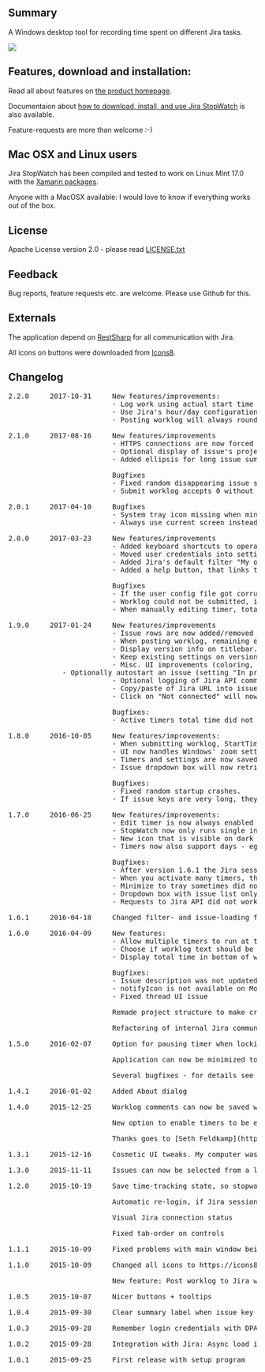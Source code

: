 ## Summary

A Windows desktop tool for recording time spent on different Jira tasks.

![](http://jirastopwatch.com/img/screen2.png)

## Features, download and installation:

Read all about features on [the product homepage](http://jirastopwatch.com).

Documentaion about [how to download, install, and use Jira StopWatch](http://jirastopwatch.com/doc/) is also available.

Feature-requests are more than welcome :-)

## Mac OSX and Linux users

Jira StopWatch has been compiled and tested to work on Linux Mint 17.0 with the [Xamarin packages](http://www.mono-project.com/download/#download-lin).

Anyone with a MacOSX available: I would love to know if everything works out of the box.

## License

Apache License version 2.0 - please read [LICENSE.txt](LICENSE.txt)

## Feedback

Bug reports, feature requests etc. are welcome. Please use Github for this.

## Externals

The application depend on [RestSharp](https://github.com/restsharp/RestSharp) for all communication with Jira.

All icons on buttons were downloaded from [Icons8](https://icons8.com).

## Changelog

<pre>
2.2.0     2017-10-31     New features/improvements:
                         - Log work using actual start time (Thanks to Adam Conway)
                         - Use Jira's hour/day configuration when presenting time (eg. 8 hours = 1 day) (Again thank you Adam Conway)
                         - Posting worklog will always round up recorded time to nearest minute.

2.1.0     2017-08-16     New features/improvements
                         - HTTPS connections are now forced to use TLS 1.1 or newer.
                         - Optional display of issue's project name.
                         - Added ellipsis for long issue summaries.

                         Bugfixes
                         - Fixed random disappearing issue summaries.
                         - Submit worklog accepts 0 without any unit as remaining time.
 
2.0.1     2017-04-10     Bugfixes
                         - System tray icon missing when minimizing to tray.
                         - Always use current screen instead of main screen for calculating maximum height of main window.

2.0.0     2017-03-23     New features/improvements
                         - Added keyboard shortcuts to operate most important functions.
                         - Moved user credentials into settings window instead of separate login window.
                         - Added Jira's default filter "My open issues" as hard-coded first filter.
                         - Added a help button, that links to the new documentation homepage.

                         Bugfixes
                         - If the user config file got corrupt, StopWatch would not start.
                         - Worklog could not be submitted, if user's regional setting was set to eg. Swedish because of a different date format.
                         - When manually editing timer, total time was not updated instantly.

1.9.0     2017-01-24     New features/improvements
                         - Issue rows are now added/removed directly from the UI instead of from inside the settings dialog. (Thanks to Adam Conway for this)
                         - When posting worklog, remaining estimate can now be edited the same way as in Jira. (Thanks to Adam Conway for this)
                         - Display version info on titlebar.
                         - Keep existing settings on version upgrade.
                         - Misc. UI improvements (coloring, repositioning UI items, etc.)
			 - Optionally autostart an issue (setting "In progress") when pressing play on timer.
                         - Optional logging of Jira API communication for debugging purposes.
                         - Copy/paste of Jira URL into issue combobox now extracts the issue key.
                         - Click on "Not connected" will now display the connection problems in a dialog.

                         Bugfixes:
                         - Active timers total time did not get stored when using the setting "pause active timer".

1.8.0     2016-10-05     New features/improvements:
                         - When submitting worklog, StartTime will also be set. The value will be equal to "now minus logged work-time". Kudos to [Lee Houghton](https://github.com/asztal) for making this PR.
                         - UI now handles Windows' zoom settings much better.
                         - Timers and settings are now saved continously instead of only at program exit. So no data loss if you get power-outs or PC crash.
                         - Issue dropdown box will now retrieve up to 200 issues, instead of the API-default of 50.
			 
                         Bugfixes:
                         - Fixed random startup crashes.
                         - If issue keys are very long, they could be cropped in the dropdown box. This has been fixed, so the key column width adapts to the widest key.
                      
1.7.0     2016-06-25     New features/improvements:
                         - Edit timer is now always enabled - you edit by double-clicking the time field.
                         - StopWatch now only runs single instance - it detects at startup if another instance is running, and brings it into focus.
                         - New icon that is visible on dark Windows 10 taskbar theme.
                         - Timers now also support days - eg. 2d 13h 34m

                         Bugfixes:
                         - After version 1.6.1 the Jira session might  timeout. If this happens, StopWatch will now automatically re-authenticate and retry the requests.
                         - When you activate many timers, the StopWatch window might be too big for the screen. Now the window will not be higher than desktop size, and instead a scrollbar gives access to the remaining issues.
                         - Minimize to tray sometimes did not show the system tray icon.
                         - Dropdown box with issue list only updated the description below when leaving the field. Now it happens on selection + on <enter> if you manually write a key.
                         - Requests to Jira API did not work, if the issue key had leading spaces eg. " OPS-14". This has been fixed.

1.6.1     2016-04-18     Changed filter- and issue-loading from Jira API, to only happen when comboboxes are opened, instead of every 30 seconds as before.

1.6.0     2016-04-09     New features:
                         - Allow multiple timers to run at the same time
                         - Choose if worklog text should be posted on worklog track or comment track
                         - Display total time in bottom of window

                         Bugfixes:
                         - Issue description was not updated when manually typing an issue key or deleting a key
                         - notifyIcon is not available on Mono, so on non-Windows platforms, disable all minimze-to-tray code
                         - Fixed thread UI issue

                         Remade project structure to make crossplatform building easier

                         Refactoring of internal Jira communication (including NUnit test-coverage)

1.5.0     2016-02-07     Option for pausing timer when locking your PC (eg. for lunch breaks)

                         Application can now be minimized to the system tray

                         Several bugfixes - for details see the commit history

1.4.1     2016-01-02     Added About dialog

1.4.0     2015-12-25     Worklog comments can now be saved without posting to Jira immediately.  Useful if your task takes a long time and you want to note down your progress while waiting to submit the worklog until the end.

                         New option to enable timers to be editable. Useful if you forgot to start the timer when starting work. Times can be entered both Jira style like 1h 15m and the "classic" way like 1.25h.

                         Thanks goes to [Seth Feldkamp](https://github.com/sfeldkamp) for the ideas to both features and for testing.

1.3.1     2015-12-16     Cosmetic UI tweaks. My computer was running with a default zoom-level of 125%, which meant that things did not look correct on default zoom level.

1.3.0     2015-11-11     Issues can now be selected from a list of available issues  - this list is controlled by selecting between your favourite JQL filters

1.2.0     2015-10-19     Save time-tracking state, so stopwatch continue to "run" after quitting program

                         Automatic re-login, if Jira session has expired

                         Visual Jira connection status

                         Fixed tab-order on controls

1.1.1     2015-10-09     Fixed problems with main window being "Always on top" and the applications other dialog boxes

1.1.0     2015-10-09     Changed all icons to https://icons8.com

                         New feature: Post worklog to Jira with a comment

1.0.5     2015-10-07     Nicer buttons + tooltips

1.0.4     2015-09-30     Clear summary label when issue key is empty

1.0.3     2015-09-28     Remember login credentials with DPAPI

1.0.2     2015-09-28     Integration with Jira: Async load issue summary

1.0.1     2015-09-25     First release with setup program
</pre>
